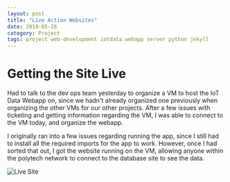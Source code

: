 ```yaml
---
layout: post
title: "Live Action Websites"
date: 2019-05-28
category: Project
tags: project web-development iotdata webapp server python jekyll
---
```


# Getting the Site Live

Had to talk to the dev ops team yesterday to organize a VM to host the IoT Data Webapp on, since we hadn't already organized one previously
when organizing the other VMs for our other projects. After a few issues with ticketing and getting information regarding the VM, I was able
to connect to the VM today, and organize the webapp.

I originally ran into a few issues regarding running the app, since I still had to install all the required imports for the app to work.
However, once I had sorted that out, I got the website running on the VM, allowing anyone within the polytech network to connect to the
database site to see the data.

![Live Site](https://kammorne.github.io/lagoma1_IN700/img/evidenceLiveSite.jpg)
